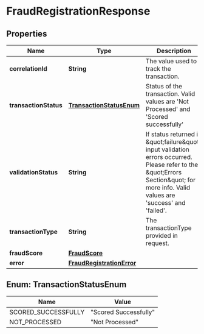 

# FraudRegistrationResponse

## Properties

Name | Type | Description | Notes
------------ | ------------- | ------------- | -------------
**correlationId** | **String** | The value used to track the transaction. |  [optional]
**transactionStatus** | [**TransactionStatusEnum**](#TransactionStatusEnum) | Status of the transaction. Valid values are &#39;Not Processed&#39; and &#39;Scored successfully&#39; |  [optional]
**validationStatus** | **String** | If status returned is \&quot;failure\&quot;, input validation errors occurred. Please refer to the \&quot;Errors Section\&quot; for more info. Valid values are &#39;success&#39; and &#39;failed&#39;. |  [optional]
**transactionType** | **String** | The transactionType provided in request. |  [optional]
**fraudScore** | [**FraudScore**](FraudScore.md) |  |  [optional]
**error** | [**FraudRegistrationError**](FraudRegistrationError.md) |  |  [optional]



## Enum: TransactionStatusEnum

Name | Value
---- | -----
SCORED_SUCCESSFULLY | &quot;Scored Successfully&quot;
NOT_PROCESSED | &quot;Not Processed&quot;



